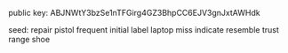 public key: ABJNWtY3bzSe1nTFGirg4GZ3BhpCC6EJV3gnJxtAWHdk

seed: repair pistol frequent initial label laptop miss indicate resemble trust range shoe